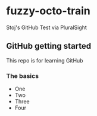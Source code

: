 # fuzzy-octo-train
Stoj's GitHub Test via PluralSight

## GitHub getting started
This repo is for learning GitHub

### The basics
- One 
- Two 
- Three
- Four
